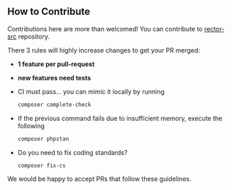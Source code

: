 ## How to Contribute

Contributions here are more than welcomed! You can contribute to [rector-src](https://github.com/rectorphp/rector-src) repository.

There 3 rules will highly increase changes to get your PR merged:

- **1 feature per pull-request**
- **new features need tests**
- CI must pass... you can mimic it locally by running

    ```bash
    composer complete-check
    ```

- If the previous command fails due to insufficient memory, execute the following

    ```bash
    composer phpstan
    ```

- Do you need to fix coding standards?

    ```bash
    composer fix-cs
    ```

We would be happy to accept PRs that follow these guidelines.
